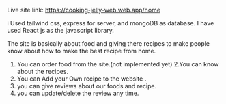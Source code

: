 Live site link: https://cooking-jelly-web.web.app/home

i Used tailwind css, express for server, and mongoDB as database.
I have used React js as the javascript library.

The site is basically about food and giving there recipes to make people know about how to make the best recipe from home.

1. You can order food from the site.(not implemented yet)
2.You can know about the recipes.
3. You can Add your Own recipe to the website .
4. you can give reviews about our foods and recipe.
5. you can update/delete the review any time.
